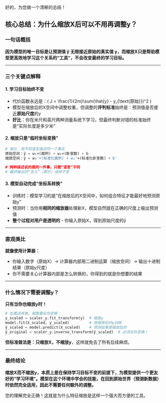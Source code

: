 好的，为您做一个清晰的总结！

## 核心总结：为什么缩放X后可以不用再调整y？

### 一句话概括
**因为模型的唯一目标是让预测值 ŷ 无限接近原始的真实值 y，而缩放X只是帮助模型更高效地学习这个关系的“工具”，不会改变最终的学习目标。**

---

### 三个关键点解释

#### 1. **学习目标始终不变**
- 代价函数永远是：\( J = \frac{1}{2m}\sum(\hat{y} - y_{\text{原始}})^2 \)
- 模型在缩放后的X空间中调整权重，但调整的**评判标准**始终是：预测值是否接近**原始尺度**的y
- **好比**：你在米尺和英尺两种测量系统下学习，但最终判断对错的标准始终是“实际长度是多少米”

#### 2. **缩放只是“临时坐标变换”**
```python
# 类比：用不同语言描述同一个事实
原始空间：ŷ = w₁×(面积) + w₂×(卧室数) + b
缩放空间：ŷ = w₁'×(标准化面积) + w₂'×(标准化卧室数) + b'

# 两种描述说的是同一件事，只是“语言”不同
# 最终输出的“含义”（房价）保持不变
```

#### 3. **模型自动完成“坐标系转换”**
- 训练时：模型学习的是“在缩放后的X空间中，如何组合特征才能最好地预测原始y”
- 预测时：当你用**相同的缩放器**处理新X，模型自然就在正确的尺度上输出预测值
- **整个过程对用户是透明的** - 你输入原始X，得到原始尺度的ŷ

---

### 直观类比

**就像使用计算器：**
- 你输入数字（原始X）→ 计算器内部用二进制运算（缩放空间）→ 输出十进制结果（原始y尺度）
- 你不需要关心计算器内部是怎么转换的，你得到的就是你想要的结果

---

### 什么情况下需要调整y？

**只有当你也缩放y时！**
```python
# 如果这样做，就需要反向变换：
y_scaled = scaler_y.fit_transform(y)  # 缩放y
model.fit(X_scaled, y_scaled)         # 用缩放后的y训练
ŷ_scaled = model.predict(X_scaled)    # 预测结果是缩放后的
ŷ_original = scaler_y.inverse_transform(ŷ_scaled)  # 必须反向变换！
```

**但标准做法是：只缩放X，不缩放y**，这样就免去了所有后续麻烦。

---

### 最终结论

**缩放X而不缩放y，本质上是在保持学习目标不变的前提下，为模型提供一个更友好的“学习环境”。模型在这个环境中学会的技能，在回到原始世界（预测新数据）时依然完全适用，因此不需要任何额外的调整。**

您的理解完全正确！这就是为什么特征缩放是这样一个强大而方便的工具。